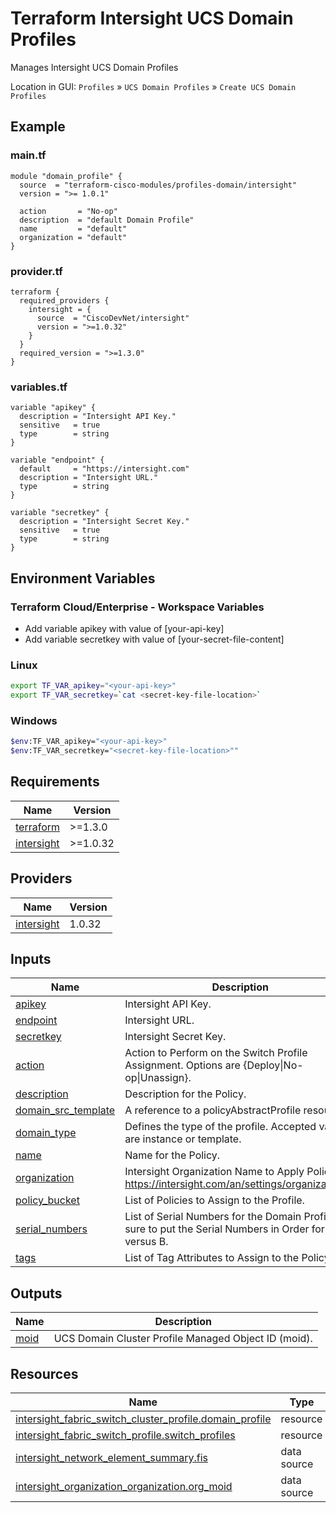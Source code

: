 <!-- BEGIN_TF_DOCS -->
# Terraform Intersight UCS Domain Profiles
Manages Intersight UCS Domain Profiles

Location in GUI:
`Profiles` » `UCS Domain Profiles` » `Create UCS Domain Profiles`

## Example

### main.tf
```hcl
module "domain_profile" {
  source  = "terraform-cisco-modules/profiles-domain/intersight"
  version = ">= 1.0.1"

  action       = "No-op"
  description  = "default Domain Profile"
  name         = "default"
  organization = "default"
}

```

### provider.tf
```hcl
terraform {
  required_providers {
    intersight = {
      source  = "CiscoDevNet/intersight"
      version = ">=1.0.32"
    }
  }
  required_version = ">=1.3.0"
}
```

### variables.tf
```hcl
variable "apikey" {
  description = "Intersight API Key."
  sensitive   = true
  type        = string
}

variable "endpoint" {
  default     = "https://intersight.com"
  description = "Intersight URL."
  type        = string
}

variable "secretkey" {
  description = "Intersight Secret Key."
  sensitive   = true
  type        = string
}
```

## Environment Variables

### Terraform Cloud/Enterprise - Workspace Variables
- Add variable apikey with value of [your-api-key]
- Add variable secretkey with value of [your-secret-file-content]

### Linux
```bash
export TF_VAR_apikey="<your-api-key>"
export TF_VAR_secretkey=`cat <secret-key-file-location>`
```

### Windows
```bash
$env:TF_VAR_apikey="<your-api-key>"
$env:TF_VAR_secretkey="<secret-key-file-location>""
```


## Requirements

| Name | Version |
|------|---------|
| <a name="requirement_terraform"></a> [terraform](#requirement\_terraform) | >=1.3.0 |
| <a name="requirement_intersight"></a> [intersight](#requirement\_intersight) | >=1.0.32 |
## Providers

| Name | Version |
|------|---------|
| <a name="provider_intersight"></a> [intersight](#provider\_intersight) | 1.0.32 |
## Inputs

| Name | Description | Type | Default | Required |
|------|-------------|------|---------|:--------:|
| <a name="input_apikey"></a> [apikey](#input\_apikey) | Intersight API Key. | `string` | n/a | yes |
| <a name="input_endpoint"></a> [endpoint](#input\_endpoint) | Intersight URL. | `string` | `"https://intersight.com"` | no |
| <a name="input_secretkey"></a> [secretkey](#input\_secretkey) | Intersight Secret Key. | `string` | n/a | yes |
| <a name="input_action"></a> [action](#input\_action) | Action to Perform on the Switch Profile Assignment.  Options are {Deploy\|No-op\|Unassign}. | `string` | `"No-op"` | no |
| <a name="input_description"></a> [description](#input\_description) | Description for the Policy. | `string` | `""` | no |
| <a name="input_domain_src_template"></a> [domain\_src\_template](#input\_domain\_src\_template) | A reference to a policyAbstractProfile resource. | `string` | `""` | no |
| <a name="input_domain_type"></a> [domain\_type](#input\_domain\_type) | Defines the type of the profile. Accepted values are instance or template. | `string` | `"instance"` | no |
| <a name="input_name"></a> [name](#input\_name) | Name for the Policy. | `string` | `"default"` | no |
| <a name="input_organization"></a> [organization](#input\_organization) | Intersight Organization Name to Apply Policy to.  https://intersight.com/an/settings/organizations/. | `string` | `"default"` | no |
| <a name="input_policy_bucket"></a> [policy\_bucket](#input\_policy\_bucket) | List of Policies to Assign to the Profile. | `list(map(string))` | `[]` | no |
| <a name="input_serial_numbers"></a> [serial\_numbers](#input\_serial\_numbers) | List of Serial Numbers for the Domain Profile.  Be sure to put the Serial Numbers in Order for A versus B. | `list(string)` | `[]` | no |
| <a name="input_tags"></a> [tags](#input\_tags) | List of Tag Attributes to Assign to the Policy. | `list(map(string))` | `[]` | no |
## Outputs

| Name | Description |
|------|-------------|
| <a name="output_moid"></a> [moid](#output\_moid) | UCS Domain Cluster Profile Managed Object ID (moid). |
## Resources

| Name | Type |
|------|------|
| [intersight_fabric_switch_cluster_profile.domain_profile](https://registry.terraform.io/providers/CiscoDevNet/intersight/latest/docs/resources/fabric_switch_cluster_profile) | resource |
| [intersight_fabric_switch_profile.switch_profiles](https://registry.terraform.io/providers/CiscoDevNet/intersight/latest/docs/resources/fabric_switch_profile) | resource |
| [intersight_network_element_summary.fis](https://registry.terraform.io/providers/CiscoDevNet/intersight/latest/docs/data-sources/network_element_summary) | data source |
| [intersight_organization_organization.org_moid](https://registry.terraform.io/providers/CiscoDevNet/intersight/latest/docs/data-sources/organization_organization) | data source |
<!-- END_TF_DOCS -->